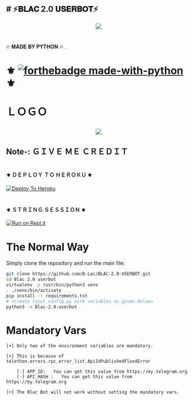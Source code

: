 
 ##     #         ⚡𝐁𝐋𝐀𝐂 2.0 𝐔𝐒𝐄𝐑𝐁𝐎𝐓⚡ 






<p align="center"><a href="https://"><img src="https://telegra.ph/file/8c771537e52046019c5dc.jpg"></a></p> 
</p>
<h1></h1>
              🔥 𝐌𝐀𝐃𝐄 𝐁𝐘 𝐏𝐘𝐓𝐇𝐎𝐍 🔥 .
<br>      

#           ⚜️ [![forthebadge made-with-python](http://ForTheBadge.com/images/badges/made-with-python.svg)](https://www.python.org/) ⚜️


                         

# ＬＯＧＯ  <p align="center"><a href="https://"><img src="https://telegra.ph/file/8c771537e52046019c5dc.jpg"></a></p> 
</p>



## Note-:      ＧＩＶＥ ＭＥ ＣＲＥＤＩＴ 


#       <h4>⚜️ ＤＥＰＬＯＹ ＴＯ ＨＥＲＯＫＵ ⚜️</h4>


[![Deploy To Heroku](https://www.herokucdn.com/deploy/button.svg)](https://dashboard.heroku.com/new?button-url=https%3A%2F%2Fgithub.com%2FB-Lac%2FHEROKU&template=https%3A%2F%2Fgithub.com%2FB-Lac%2FHEROKU)

# <h4>⚜️ ＳＴＲＩＮＧ ＳＥＳＳＩＯＮ ⚜️</h4>


[![Run on Repl.it](https://repl.it/badge/github/KeinShin/Black-Lightning&theme=midnight-purple)](https://replit.com/@BLACJASS/B-Lacuserbot#main.py)


# The Normal Way

Simply clone the repository and run the main file:
```sh
git clone https://github.com/B-Lac/BLAC-2.0-USERBOT.git
cd Blac 2.0 userbot 
virtualenv -p /usr/bin/python3 venv
. ./venv/bin/activate
pip install -r requirements.txt
# <Create local_config.py with variables as given below>
python3 -m Blac-2.0-userbot
```

# Mandatory Vars
```
[+] Only two of the environment variables are mandatory.

[+] This is because of telethon.errors.rpc_error_list.ApiIdPublishedFloodError

    [-] APP_ID:   You can get this value from https://my.telegram.org
    [-] API_HASH :   You can get this value from https://my.telegram.org
    
[+] The Blac Bot will not work without setting the mandatory vars.
```
